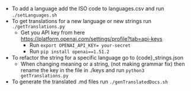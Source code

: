 - To add a language add the ISO code to languages.csv and run `./setLanguages.sh`
- To get translations for a new language or new strings run `./getTranslations.py`
  - Get you API key from here https://platform.openai.com/settings/profile?tab=api-keys
    - Run `export OPENAI_API_KEY= your-secret`
    - Run `pip install openai==1.51.2`
- To refactor the string for a specific language go to {code}_strings.json
  - When changing meaning or a string, (not making grammar fix) then rename the key
    in the file in ./keys and run `python3 getTranslations.py`
- To generate the translated .md files run `./genTranslatedDocs.sh`